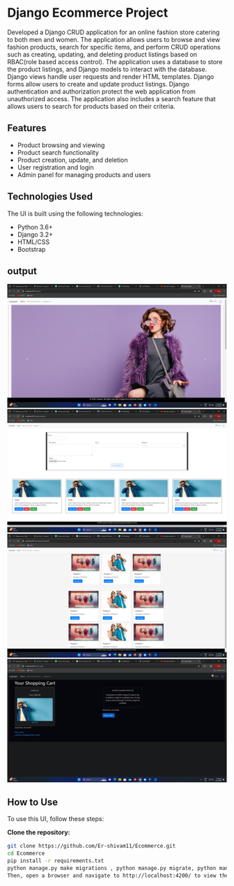 # Django Ecommerce Project

Developed a Django CRUD application for an online fashion store catering to both men and women. The application allows users to browse and view fashion products, search for specific items, and perform CRUD operations such as creating, updating, and deleting product listings based on RBAC(role based access control). The application uses a database to store the product listings, and Django models to interact with the database. Django views handle user requests and render HTML templates. Django forms allow users to create and update product listings. Django authentication and authorization protect the web application from unauthorized access. The application also includes a search feature that allows users to search for products based on their criteria.

## Features
- Product browsing and viewing
- Product search functionality
- Product creation, update, and deletion
- User registration and login
- Admin panel for managing products and users

## Technologies Used
The UI is built using the following technologies:
- Python 3.6+
- Django 3.2+
- HTML/CSS
- Bootstrap

## output

![Product Screenshot](media/a.png)
![Product Screenshot](media/b.png)
![Product Screenshot](media/c.png)
![Product Screenshot](media/d.png)

## How to Use
 To use this UI, follow these steps:

 **Clone the repository:**
   ```bash
   git clone https://github.com/Er-shivam11/Ecommerce.git
   cd Ecommerce
pip install -r requirements.txt
python manage.py make migrations , python manage.py migrate, python manage.py runserver.
Then, open a browser and navigate to http://localhost:4200/ to view the UI.
 




